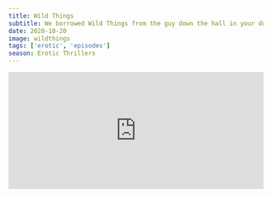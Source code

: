 ```yaml
---
title: Wild Things
subtitle: We borrowed Wild Things from the guy down the hall in your dorm so we could wrap up the season with the twistiest and silliest erotic thriller yet.
date: 2020-10-20
image: wildthings
tags: ['erotic', 'episodes']
season: Erotic Thrillers
---
```

<iframe src="https://open.spotify.com/embed-podcast/episode/6BvrvTR96IRdwTjeff9LjI" width="100%" height="232" frameborder="0" allowtransparency="true" allow="encrypted-media"></iframe>